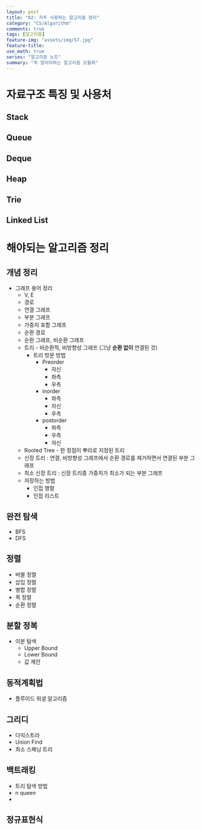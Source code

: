 ```yaml
---
layout: post
title: "02: 자주 사용하는 알고리즘 정리"
category: "CS/Algorithm"
comments: true
tags: [알고리즘]
feature-img: "assets/img/57.jpg"
feature-title:
use_math: true
series: "알고리즘 노트"
summary: "꼭 알아야하는 알고리즘 모듈화"
---
```


# 자료구조 특징 및 사용처

## Stack

## Queue

## Deque

## Heap

## Trie

## Linked List




# 해야되는 알고리즘 정리

## 개념 정리
* 그래프 용어 정리
    * V, E
    * 경로
    * 연결 그래프
    * 부분 그래프
    * 가중치 포함 그래프
    * 순환 경로
    * 순환 그래프, 비순환 그래프
    * 트리 - 비순환적, 비방향성 그래프 (그냥 **순환 없이** 연결된 것)
      * 트리 방문 방법
        * Preorder
          * 자신
          * 좌측
          * 우측
        * inorder
          * 좌측
          * 자신
          * 우측
        * postorder
          * 좌측
          * 우측
          * 자신
    * Rooted Tree - 한 정점이 뿌리로 지정된 트리
    * 신장 트리 : 연결, 비방향성 그래프에서 순환 경로를 제거하면서 연결된 부분 그래프
    * 최소 신장 트리 : 신장 트리중 가중치가 최소가 되는 부분 그래프
    * 저장하는 방법
      * 인접 행렬
      * 인접 리스트

## 완전 탐색

* BFS
* DFS

## 정렬

* 버블 정렬
* 삽입 정렬
* 병합 정렬
* 퀵 정렬
* 순환 정렬


## 분할 정복
* 이분 탐색
  * Upper Bound
  * Lower Bound
  * 값 제안

## 동적계획법
* 플루이드 워셜 알고리즘


## 그리디

* 다익스트라
* Union Find
* 최소 스패닝 트리

## 백트래킹

* 트리 탐색 방법
* n queen
* 

## 정규표현식